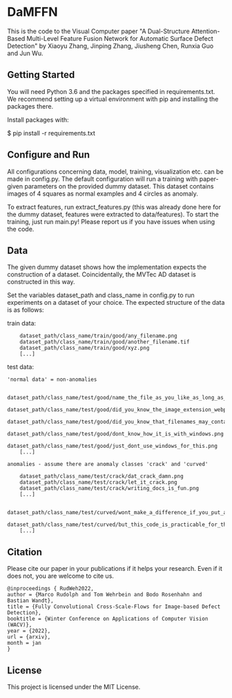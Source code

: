 # DaMFFN
This is the code to the Visual Computer paper "A Dual-Structure Attention-Based Multi-Level Feature Fusion Network for Automatic Surface Defect Detection" by Xiaoyu Zhang, Jinping Zhang, Jiusheng Chen, Runxia Guo and Jun Wu.

## Getting Started
You will need Python 3.6 and the packages specified in requirements.txt. We recommend setting up a virtual environment with pip and installing the packages there.

Install packages with:

$ pip install -r requirements.txt
## Configure and Run
All configurations concerning data, model, training, visualization etc. can be made in config.py. The default configuration will run a training with paper-given parameters on the provided dummy dataset. This dataset contains images of 4 squares as normal examples and 4 circles as anomaly.

To extract features, run extract_features.py (this was already done here for the dummy dataset, features were extracted to data/features). To start the training, just run main.py! Please report us if you have issues when using the code.

## Data
The given dummy dataset shows how the implementation expects the construction of a dataset. Coincidentally, the MVTec AD dataset is constructed in this way.

Set the variables dataset_path and class_name in config.py to run experiments on a dataset of your choice. The expected structure of the data is as follows:

train data:

        dataset_path/class_name/train/good/any_filename.png
        dataset_path/class_name/train/good/another_filename.tif
        dataset_path/class_name/train/good/xyz.png
        [...]

test data:

    'normal data' = non-anomalies

        dataset_path/class_name/test/good/name_the_file_as_you_like_as_long_as_there_is_an_image_extension.webp
        dataset_path/class_name/test/good/did_you_know_the_image_extension_webp?.png
        dataset_path/class_name/test/good/did_you_know_that_filenames_may_contain_question_marks????.png
        dataset_path/class_name/test/good/dont_know_how_it_is_with_windows.png
        dataset_path/class_name/test/good/just_dont_use_windows_for_this.png
        [...]

    anomalies - assume there are anomaly classes 'crack' and 'curved'

        dataset_path/class_name/test/crack/dat_crack_damn.png
        dataset_path/class_name/test/crack/let_it_crack.png
        dataset_path/class_name/test/crack/writing_docs_is_fun.png
        [...]

        dataset_path/class_name/test/curved/wont_make_a_difference_if_you_put_all_anomalies_in_one_class.png
        dataset_path/class_name/test/curved/but_this_code_is_practicable_for_the_mvtec_dataset.png
        [...]



## Citation
Please cite our paper in your publications if it helps your research. Even if it does not, you are welcome to cite us.

    @inproceedings { RudWeh2022,
    author = {Marco Rudolph and Tom Wehrbein and Bodo Rosenhahn and Bastian Wandt},
    title = {Fully Convolutional Cross-Scale-Flows for Image-based Defect Detection},
    booktitle = {Winter Conference on Applications of Computer Vision (WACV)},
    year = {2022},
    url = {arxiv},
    month = jan
    }
## License
This project is licensed under the MIT License.
